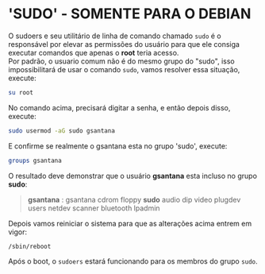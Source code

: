 # 'SUDO' - SOMENTE PARA O DEBIAN 

O sudoers e seu utilitário de linha de comando chamado `sudo` é o responsável por elevar as permissões do usuário para que ele consiga executar comandos que apenas o **root** teria acesso.  
Por padrão, o usuario comum não é do mesmo grupo do "sudo", isso impossibilitará de usar o comando `sudo`, vamos resolver essa situação, execute:  

```bash
su root  
```

No comando acima, precisará digitar a senha, e então depois disso, execute:  
```bash
sudo usermod -aG sudo gsantana
```

E confirme se realmente o gsantana esta no grupo 'sudo', execute:
```bash
groups gsantana
```

O resultado deve demonstrar que o usuário **gsantana** esta incluso no grupo **sudo**:  
>**gsantana** : gsantana cdrom floppy **sudo** audio dip video plugdev users netdev scanner bluetooth lpadmin

Depois vamos reiniciar o sistema para que as alterações acima entrem em vigor:  
```bash
/sbin/reboot
```

Após o boot, o `sudoers` estará funcionando para os membros do grupo `sudo`.  

